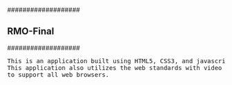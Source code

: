 ###################
<h2>RMO-Final</h2>
###################

<pre>This is an application built using HTML5, CSS3, and javascript.
This application also utilizes the web standards with video media embbeded 
to support all web browsers.</pre>
